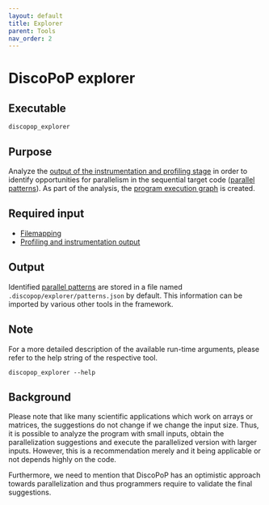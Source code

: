 ```yaml
---
layout: default
title: Explorer
parent: Tools
nav_order: 2
---
```


# DiscoPoP explorer
## Executable
`discopop_explorer`

## Purpose
Analyze the [output of the instrumentation and profiling stage](../data/Profiling_and_instrumentation_output.md) in order to identify opportunities for parallelism in the sequential target code ([parallel patterns](../data/Parallel_patterns.md)).
As part of the analysis, the [program execution graph](../data/Program_execution_graph.md) is created.

## Required input
- [Filemapping](../data/Filemapping.md)
- [Profiling and instrumentation output](../data/Profiling_and_instrumentation_output.md)

## Output
Identified [parallel patterns](../data/Parallel_patterns.md) are stored in a file named `.discopop/explorer/patterns.json` by default. This information can be imported by various other tools in the framework.

## Note
For a more detailed description of the available run-time arguments, please refer to the help string of the respective tool.
```
discopop_explorer --help
```

## Background
Please note that like many scientific applications which work on arrays or matrices, the suggestions do not change if we change the input size. Thus, it is possible to analyze the program with small inputs, obtain the parallelization suggestions and execute the parallelized version with larger inputs. However, this is a recommendation merely and it being applicable or not depends highly on the code.

Furthermore, we need to mention that DiscoPoP has an optimistic approach towards parallelization and thus programmers require to validate the final suggestions.
